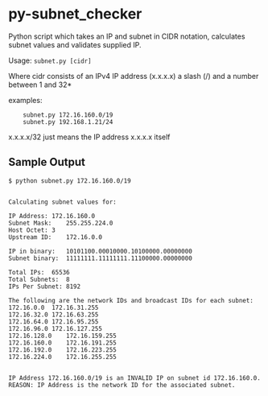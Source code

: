 # py-subnet_checker
Python script which takes an IP and subnet in CIDR notation, calculates subnet values and validates supplied IP.

Usage: ```subnet.py [cidr]```

Where cidr consists of an IPv4 IP address (x.x.x.x) a slash (/) and a number between 1 and 32*

examples: 
```
    subnet.py 172.16.160.0/19
    subnet.py 192.168.1.21/24
```

x.x.x.x/32 just means the IP address x.x.x.x itself

## Sample Output
```
$ python subnet.py 172.16.160.0/19


Calculating subnet values for:

IP Address:	172.16.160.0
Subnet Mask:	255.255.224.0
Host Octet:	3
Upstream ID:	172.16.0.0

IP in binary:	10101100.00010000.10100000.00000000
Subnet binary:	11111111.11111111.11100000.00000000

Total IPs:	65536
Total Subnets:	8
IPs Per Subnet:	8192

The following are the network IDs and broadcast IDs for each subnet:
172.16.0.0	172.16.31.255
172.16.32.0	172.16.63.255
172.16.64.0	172.16.95.255
172.16.96.0	172.16.127.255
172.16.128.0	172.16.159.255
172.16.160.0	172.16.191.255
172.16.192.0	172.16.223.255
172.16.224.0	172.16.255.255


IP Address 172.16.160.0/19 is an INVALID IP on subnet id 172.16.160.0.
REASON: IP Address is the network ID for the associated subnet.

```
